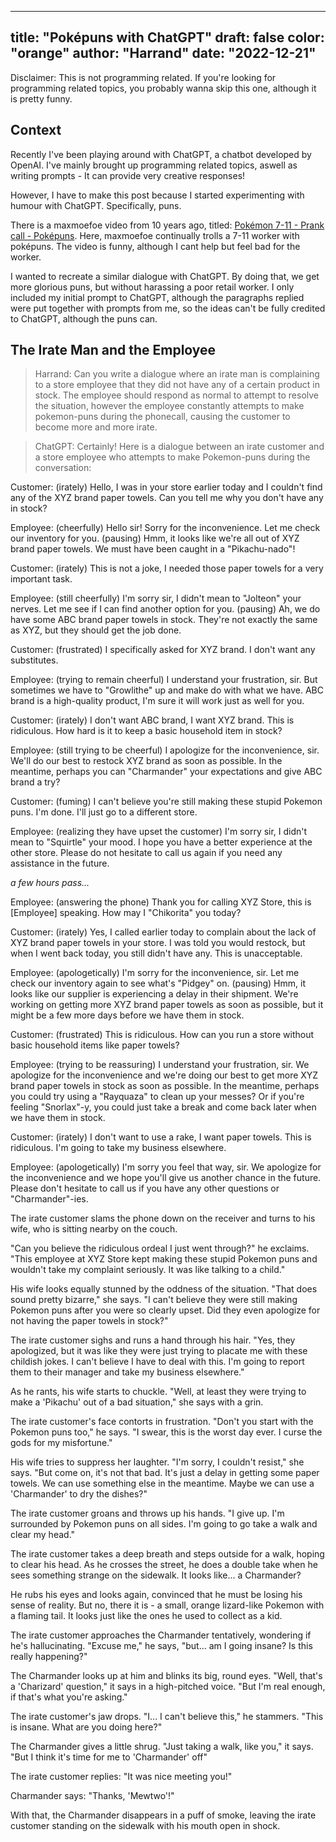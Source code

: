 
---
title: "Poképuns with ChatGPT"
draft: false
color: "orange"
author: "Harrand"
date: "2022-12-21"
---

Disclaimer: This is not programming related. If you're looking for programming related topics, you probably wanna skip this one, although it is pretty funny.

## Context
Recently I've been playing around with ChatGPT, a chatbot developed by OpenAI. I've mainly brought up programming related topics, aswell as writing prompts - It can provide very creative responses!

However, I have to make this post because I started experimenting with humour with ChatGPT. Specifically, puns.

There is a maxmoefoe video from 10 years ago, titled: [Pokémon 7-11 - Prank call - Poképuns](https://youtu.be/Oj3xjah_W9Y). Here, maxmoefoe continually trolls a 7-11 worker with poképuns. The video is funny, although I cant help but feel bad for the worker.

I wanted to recreate a similar dialogue with ChatGPT. By doing that, we get more glorious puns, but without harassing a poor retail worker. I only included my initial prompt to ChatGPT, although the paragraphs replied were put together with prompts from me, so the ideas can't be fully credited to ChatGPT, although the puns can.

## The Irate Man and the Employee
> Harrand: Can you write a dialogue where an irate man is complaining to a store employee that they did not have any of a certain product in stock. The employee should respond as normal to attempt to resolve the situation, however the employee constantly attempts to make pokemon-puns during the phonecall, causing the customer to become more and more irate.

> ChatGPT: Certainly! Here is a dialogue between an irate customer and a store employee who attempts to make Pokemon-puns during the conversation: 

Customer: (irately) Hello, I was in your store earlier today and I couldn't find any of the XYZ brand paper towels. Can you tell me why you don't have any in stock?

Employee: (cheerfully) Hello sir! Sorry for the inconvenience. Let me check our inventory for you. (pausing) Hmm, it looks like we're all out of XYZ brand paper towels. We must have been caught in a "Pikachu-nado"!

Customer: (irately) This is not a joke, I needed those paper towels for a very important task.

Employee: (still cheerfully) I'm sorry sir, I didn't mean to "Jolteon" your nerves. Let me see if I can find another option for you. (pausing) Ah, we do have some ABC brand paper towels in stock. They're not exactly the same as XYZ, but they should get the job done.

Customer: (frustrated) I specifically asked for XYZ brand. I don't want any substitutes.

Employee: (trying to remain cheerful) I understand your frustration, sir. But sometimes we have to "Growlithe" up and make do with what we have. ABC brand is a high-quality product, I'm sure it will work just as well for you.

Customer: (irately) I don't want ABC brand, I want XYZ brand. This is ridiculous. How hard is it to keep a basic household item in stock?

Employee: (still trying to be cheerful) I apologize for the inconvenience, sir. We'll do our best to restock XYZ brand as soon as possible. In the meantime, perhaps you can "Charmander" your expectations and give ABC brand a try?

Customer: (fuming) I can't believe you're still making these stupid Pokemon puns. I'm done. I'll just go to a different store.

Employee: (realizing they have upset the customer) I'm sorry sir, I didn't mean to "Squirtle" your mood. I hope you have a better experience at the other store. Please do not hesitate to call us again if you need any assistance in the future.

*a few hours pass...*

Employee: (answering the phone) Thank you for calling XYZ Store, this is [Employee] speaking. How may I "Chikorita" you today?

Customer: (irately) Yes, I called earlier today to complain about the lack of XYZ brand paper towels in your store. I was told you would restock, but when I went back today, you still didn't have any. This is unacceptable.

Employee: (apologetically) I'm sorry for the inconvenience, sir. Let me check our inventory again to see what's "Pidgey" on. (pausing) Hmm, it looks like our supplier is experiencing a delay in their shipment. We're working on getting more XYZ brand paper towels as soon as possible, but it might be a few more days before we have them in stock.

Customer: (frustrated) This is ridiculous. How can you run a store without basic household items like paper towels?

Employee: (trying to be reassuring) I understand your frustration, sir. We apologize for the inconvenience and we're doing our best to get more XYZ brand paper towels in stock as soon as possible. In the meantime, perhaps you could try using a "Rayquaza" to clean up your messes? Or if you're feeling "Snorlax"-y, you could just take a break and come back later when we have them in stock.

Customer: (irately) I don't want to use a rake, I want paper towels. This is ridiculous. I'm going to take my business elsewhere.

Employee: (apologetically) I'm sorry you feel that way, sir. We apologize for the inconvenience and we hope you'll give us another chance in the future. Please don't hesitate to call us if you have any other questions or "Charmander"-ies.

The irate customer slams the phone down on the receiver and turns to his wife, who is sitting nearby on the couch.

"Can you believe the ridiculous ordeal I just went through?" he exclaims. "This employee at XYZ Store kept making these stupid Pokemon puns and wouldn't take my complaint seriously. It was like talking to a child."

His wife looks equally stunned by the oddness of the situation. "That does sound pretty bizarre," she says. "I can't believe they were still making Pokemon puns after you were so clearly upset. Did they even apologize for not having the paper towels in stock?"

The irate customer sighs and runs a hand through his hair. "Yes, they apologized, but it was like they were just trying to placate me with these childish jokes. I can't believe I have to deal with this. I'm going to report them to their manager and take my business elsewhere."

As he rants, his wife starts to chuckle. "Well, at least they were trying to make a 'Pikachu' out of a bad situation," she says with a grin.

The irate customer's face contorts in frustration. "Don't you start with the Pokemon puns too," he says. "I swear, this is the worst day ever. I curse the gods for my misfortune."

His wife tries to suppress her laughter. "I'm sorry, I couldn't resist," she says. "But come on, it's not that bad. It's just a delay in getting some paper towels. We can use something else in the meantime. Maybe we can use a 'Charmander' to dry the dishes?"

The irate customer groans and throws up his hands. "I give up. I'm surrounded by Pokemon puns on all sides. I'm going to go take a walk and clear my head."

The irate customer takes a deep breath and steps outside for a walk, hoping to clear his head. As he crosses the street, he does a double take when he sees something strange on the sidewalk. It looks like... a Charmander?

He rubs his eyes and looks again, convinced that he must be losing his sense of reality. But no, there it is - a small, orange lizard-like Pokemon with a flaming tail. It looks just like the ones he used to collect as a kid.

The irate customer approaches the Charmander tentatively, wondering if he's hallucinating. "Excuse me," he says, "but... am I going insane? Is this really happening?"

The Charmander looks up at him and blinks its big, round eyes. "Well, that's a 'Charizard' question," it says in a high-pitched voice. "But I'm real enough, if that's what you're asking."

The irate customer's jaw drops. "I... I can't believe this," he stammers. "This is insane. What are you doing here?"

The Charmander gives a little shrug. "Just taking a walk, like you," it says. "But I think it's time for me to 'Charmander' off"

The irate customer replies: "It was nice meeting you!"

Charmander says: "Thanks, 'Mewtwo'!"

With that, the Charmander disappears in a puff of smoke, leaving the irate customer standing on the sidewalk with his mouth open in shock. 
